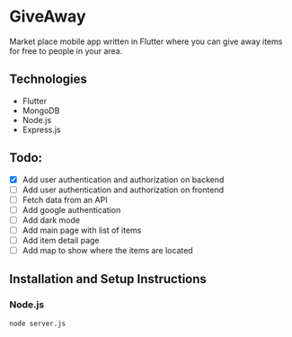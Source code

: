 # GiveAway
Market place mobile app written in Flutter where you can give away items for free to people in your area. 

## Technologies
* Flutter
* MongoDB
* Node.js
* Express.js

## Todo:
- [x] Add user authentication and authorization on backend
- [ ] Add user authentication and authorization on frontend
- [ ] Fetch data from an API
- [ ] Add google authentication
- [ ] Add dark mode
- [ ] Add main page with list of items
- [ ] Add item detail page
- [ ] Add map to show where the items are located

## Installation and Setup Instructions
### Node.js
```
node server.js
```
